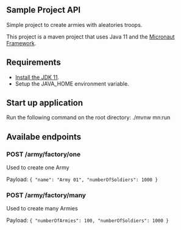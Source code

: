 ## Sample Project API

Simple project to create armies with aleatories troops.

This project is a maven project that uses Java 11 and the [Micronaut Framework](https://micronaut.io).

## Requirements
-   [Install the JDK 11](https://www.oracle.com/br/java/technologies/javase/jdk11-archive-downloads.html).
- Setup the JAVA_HOME environment variable.

## Start up application
Run the following command on the root directory: ./mvnw mn:run

## Availabe endpoints

### POST /army/factory/one

Used to create one Army

Payload: `{
    "name": "Army 01",
    "numberOfSoldiers": 1000
}`

### POST /army/factory/many

Used to create many Armies

Payload: `{
    "numberOfArmies": 100,
    "numberOfSoldiers": 1000
}`
